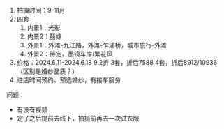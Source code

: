 1. 拍摄时间：9-11月
2. 四套
    1. 内景1：光影
    2. 内景2：囍嫁
    3. 外景1：外滩-九江路，外滩-乍浦桥，城市旅行-外滩
    4. 外景2：待定，墨镜车库/繁花风
3. 价格：2024.6.11-2024.6.18 9.2折
    3套，折后7588
    4套，折后8912/10936（区别是婚纱品质？）
4. 进店时间预约，预选婚纱，有接车服务

问题：
- 有没有视频
- 定了之后提前去线下，拍摄前再去一次试衣服